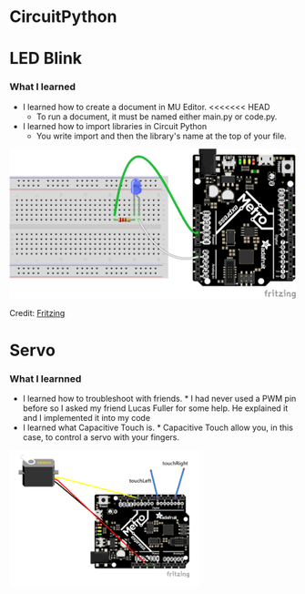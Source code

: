 # CircuitPython

# LED Blink

### What I learned
* I learned how to create a document in MU Editor.
<<<<<<< HEAD
	* To run a document, it must be named either main.py or code.py. 
* I learned how to import libraries in Circuit Python
	* You write import and then the library's name at the top of your file.

<img src="Images/LED_Blink_Fritzing.png">

Credit: [Fritzing](https://learn.adafruit.com/circuitpython-digital-inputs-and-outputs/digital-outputs)

# Servo

### What I learnned
* I learned how to troubleshoot with friends.
        * I had never used a PWM pin before so I asked my friend Lucas Fuller for some help. He explained it and I implemented it into my code
* I learned what Capacitive Touch is.
        * Capacitive Touch allow you, in this case, to control a servo with your fingers.

<img src="Images/ServoCapacitiveTouchFritzing.png">
